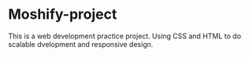 # Moshify-project
This is a web development practice project. Using CSS and HTML to do scalable dvelopment and responsive design.
